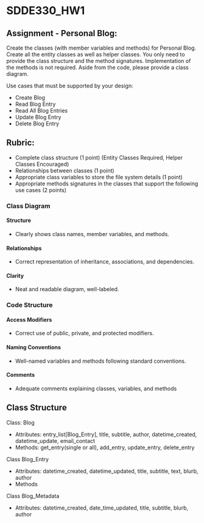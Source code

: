 # SDDE330_HW1

## Assignment - Personal Blog:

Create the classes (with member variables and methods) for Personal Blog. Create all the entity classes as well as helper classes. You only need to provide the class structure and the method signatures. Implementation of the methods is not required. Aside from the code, please provide a class diagram. 

Use cases that must be supported by your design:

- Create Blog
- Read Blog Entry
- Read All Blog Entries
- Update Blog Entry
- Delete Blog Entry 

## Rubric:

- Complete class structure (1 point) (Entity Classes Required, Helper Classes Encouraged)
- Relationships between classes (1 point)
- Appropriate class variables to store the file system details (1 point)
- Appropriate methods signatures in the classes that support the following use cases (2 points)
###  Class Diagram 
#### Structure 
- Clearly shows class names, member variables, and methods. 
#### Relationships 
- Correct representation of inheritance, associations, and dependencies. 
#### Clarity 
- Neat and readable diagram, well-labeled. 

### Code Structure 
#### Access Modifiers 
- Correct use of public, private, and protected modifiers. 
#### Naming Conventions 
- Well-named variables and methods following standard conventions. 
#### Comments 
- Adequate comments explaining classes, variables, and methods


## Class Structure
Class: Blog
- Attributes: entry_list[Blog_Entry], title, subtitle, author, datetime_created, datetime_update, email_contact 
- Methods: get_entry(single or all), add_entry, update_entry, delete_entry

Class Blog_Entry
- Attributes: datetime_created, datetime_updated, title, subtitle, text, blurb, author
- Methods

Class Blog_Metadata
- Attributes: datetime_created, date_time_updated, title, subtitle, blurb, author